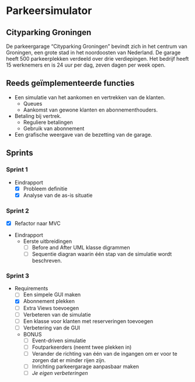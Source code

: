 # Parkeersimulator

## Cityparking Groningen
De parkeergarage “Cityparking Groningen” bevindt zich in het centrum van Groningen, een grote
stad in het noordoosten van Nederland. De garage heeft 500 parkeerplekken verdeeld over drie
verdiepingen. Het bedrijf heeft 15 werknemers en is 24 uur per dag, zeven dagen per week open.

## Reeds geïmplementeerde functies
* Een simulatie van het aankomen en vertrekken van de klanten.
    * Queues
    * Aankomst van gewone klanten en abonnementhouders.
* Betaling bij vertrek.
    * Reguliere betalingen
    * Gebruik van abonnement
* Een grafische weergave van de bezetting van de garage.

## Sprints
### Sprint 1
* Eindrapport
    * [x] Probleem definitie
    * [x] Analyse van de as-is situatie

### Sprint 2
* [x] Refactor naar MVC
* Eindrapport
    * Eerste uitbreidingen
        * [ ] Before and After UML klasse digrammen
        * [ ] Sequentie diagran waarin één stap van de simulatie wordt beschreven.

### Sprint 3
* Requirements
    * [ ] Een simpele GUI maken
    * [x] Abonnement plekken
    * [ ] Extra Views toevoegen
    * [ ] Verbeteren van de simulatie
    * [ ] Een klasse voor klanten met reserveringen toevoegen
    * [ ] Verbetering van de GUI
    * BONUS
        * [ ] Event-driven simulatie
        * [ ] Foutparkeerders (neemt twee plekken in)
        * [ ] Verander de richting van één van de ingangen om er voor te zorgen dat er minder rijen zijn.
        * [ ] Inrichting parkeergarage aanpasbaar maken
        * [ ] _Je eigen verbeteringen_

